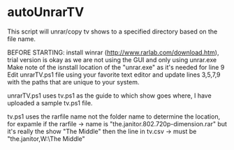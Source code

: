 # autoUnrarTV
This script will unrar/copy tv shows to a specified directory based on the file name.

BEFORE STARTING:
install winrar (http://www.rarlab.com/download.htm), trial version is okay as we are not using the GUI and only using unrar.exe 
Make note of the isnstall location of the "unrar.exe" as it's needed for line 9
Edit unrarTV.ps1 file using your favorite text editor and update lines 3,5,7,9 with the paths that are unique to your system.

unrarTV.ps1 uses tv.ps1 as the guide to which show goes where, I have uploaded a sample tv.ps1 file. 

tv.ps1 uses the rarfile name not the folder name to determine the location, for expamle if the rarfile ->
name is "the.janitor.802.720p-dimension.rar" but it's really the show "The Middle" then the line in tv.csv ->
must be "the.janitor,W:\The Middle"

